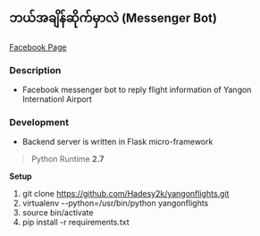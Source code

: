 ## ဘယ်အချိန်ဆိုက်မှာလဲ (Messenger Bot)  
[Facebook Page](https://www.facebook.com/baltotlal/)


### Description
- Facebook messenger bot to reply flight information of Yangon Internationl Airport

### Development
- Backend server is written in Flask micro-framework
> Python Runtime **2.7**  

**Setup**  
1. git clone https://github.com/Hadesy2k/yangonflights.git
2. virtualenv --python=/usr/bin/python yangonflights
3. source bin/activate
4. pip install -r requirements.txt
